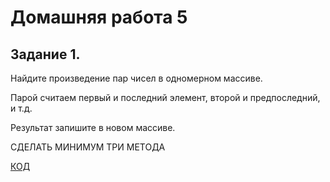 # Домашняя работа 5

## Задание 1. 

Найдите произведение пар чисел в одномерном массиве. 

Парой считаем первый и последний элемент, второй и предпоследний, и т.д. 

Результат запишите в новом массиве.

СДЕЛАТЬ МИНИМУМ ТРИ МЕТОДА

[КОД](https://github.com/XeniaLS13/HW5/blob/main/Task1/Program.cs)